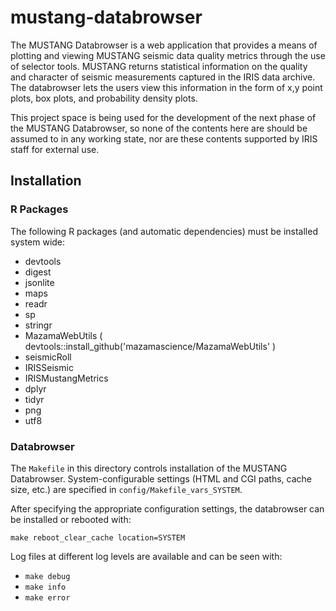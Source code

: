 # mustang-databrowser

The MUSTANG Databrowser is a web application that provides a means of plotting and viewing MUSTANG
seismic data quality metrics through the use of selector tools.  MUSTANG returns statistical 
information on the quality and character of seismic measurements captured in the IRIS data archive.
The databrowser lets the users view this information in the form of x,y point plots, box plots, and
probability density plots.

This project space is being used for the development of the next phase of the MUSTANG Databrowser,
so none of the contents here are should be assumed to in any working state, nor are these contents
supported by IRIS staff for external use.

## Installation ##

### R Packages ###

The following R packages (and automatic dependencies) must be installed system wide:

 * devtools
 * digest
 * jsonlite
 * maps
 * readr
 * sp
 * stringr
 * MazamaWebUtils ( devtools::install_github('mazamascience/MazamaWebUtils' )
 * seismicRoll
 * IRISSeismic
 * IRISMustangMetrics
 * dplyr
 * tidyr
 * png
 * utf8

### Databrowser ###

The `Makefile` in this directory controls installation of the MUSTANG Databrowser. System-configurable
settings (HTML and CGI paths, cache size, etc.) are specified in `config/Makefile_vars_SYSTEM`. 

After specifying the appropriate configuration settings, the databrowser can be installed or rebooted with:

`make reboot_clear_cache location=SYSTEM`

Log files at different log levels are available and can be seen with:

 * `make debug`
 * `make info`
 * `make error`

